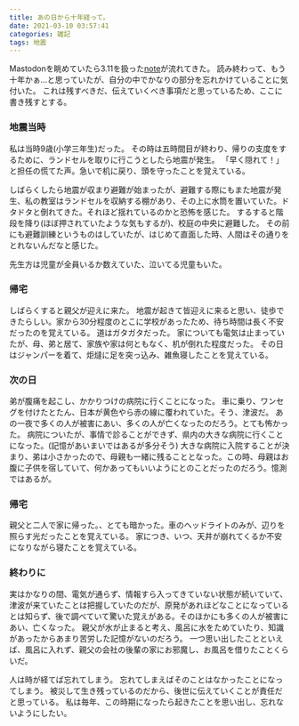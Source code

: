 ```yaml
---
title: あの日から十年経って。
date: 2021-03-10 03:57:41
categories: 雑記
tags: 地震
---
```

Mastodonを眺めていたら3.11を扱った[note](https://note.com/nhk_syuzai/n/nffb61de9ca6a)が流れてきた。
読み終わって、もう十年かぁ…と思っていたが、自分の中でかなりの部分を忘れかけていることに気付いた。
これは残すべきだ、伝えていくべき事項だと思っているため、ここに書き残すとする。
<!-- toc -->
<!-- more -->
### 地震当時
私は当時9歳(小学三年生)だった。
その時は五時間目が終わり、帰りの支度をするために、ランドセルを取りに行こうとしたら地震が発生。
「早く隠れて！」と担任の慌てた声。急いで机に戻り、頭を守ったことを覚えている。

しばらくしたら地震が収まり避難が始まったが、避難する際にもまた地震が発生、私の教室はランドセルを収納する棚があり、その上に水筒を置いていた。ドタドタと倒れてきた。それほど揺れているのかと恐怖を感じた。
するすると階段を降り(ほぼ押されていたような気もするが)、校庭の中央に避難した。
その前にも避難訓練というものはしていたが、はじめて直面した時、人間はその通りをとれないんだなと感じた。

先生方は児童が全員いるか数えていた、泣いてる児童もいた。

### 帰宅
しばらくすると親父が迎えに来た。
地震が起きて皆迎えに来ると思い、徒歩できたらしい。家から30分程度のとこに学校があったため、待ち時間は長く不安だったのを覚えている。
道はガタガタだった。
家についても電気は止まっていたが、母、弟と居て、家族や家は何ともなく、机が倒れた程度だった。
その日はジャンパーを着て、炬燵に足を突っ込み、雑魚寝したことを覚えている。

### 次の日
弟が腹痛を起こし、かかりつけの病院に行くことになった。
車に乗り、ワンセグを付けたとたん、日本が黄色やら赤の線に覆われていた。そう、津波だ。
あの一夜で多くの人が被害にあい、多くの人が亡くなったのだろう。とても怖かった。
病院についたが、事情で診ることができず、県内の大きな病院に行くことになった。(記憶があいまいではあるが多分そう)
大きな病院に入院することが決まり、弟は小さかったので、母親も一緒に残ることとなった。この時、母親はお腹に子供を宿していて、何かあってもいいようにとのことだったのだろう。憶測ではあるが。

### 帰宅
親父と二人で家に帰った。、とても暗かった。車のヘッドライトのみが、辺りを照らす光だったことを覚えている。
家につき、いつ、天井が崩れてくるか不安になりながら寝たことを覚えている。

### 終わりに
実はかなりの間、電気が通らず、情報すら入ってきていない状態が続いていて、津波が来ていたことは把握していたのだが、原発があれほどなことになっているとは知らず、後で調べていて驚いた覚えがある。そのほかにも多くの人が被害にあい、亡くなった。
親父が水が止まると考え、風呂に水をためていたり、知識があったからあまり苦労した記憶がないのだろう。
一つ思い出したことといえば、風呂に入れず、親父の会社の後輩の家にお邪魔し、お風呂を借りたことくらいだ。

人は時が経てば忘れてしまう。
忘れてしまえばそのことはなかったことになってしまう。
被災して生き残っているのだから、後世に伝えていくことが責任だと思っている。
私は毎年、この時期になったら起きたことを思い出し、忘れないようにしたい。